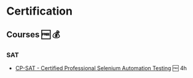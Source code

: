 # Certification

## Courses 🆓 💰

### SAT

- [CP-SAT - Certified Professional Selenium Automation Testing](https://www.udemy.com/course/cp-sat-certified-professional-selenium-automation-testing/) 🆓 4h
